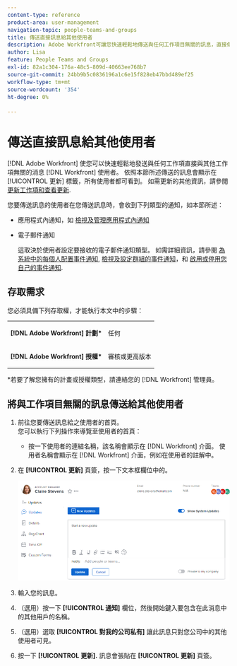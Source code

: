 ```yaml
---
content-type: reference
product-area: user-management
navigation-topic: people-teams-and-groups
title: 傳送直接訊息給其他使用者
description: Adobe Workfront可讓您快速輕鬆地傳送與任何工作項目無關的訊息，直接傳送給其他Workfront使用者。
author: Lisa
feature: People Teams and Groups
exl-id: 82a1c304-176a-48c5-809d-40663ee768b7
source-git-commit: 24bb9b5c0836196a1c6e15f828eb47bbd489ef25
workflow-type: tm+mt
source-wordcount: '354'
ht-degree: 0%

---
```


# 傳送直接訊息給其他使用者

[!DNL Adobe Workfront] 使您可以快速輕鬆地發送與任何工作項直接與其他工作項無關的消息 [!DNL Workfront] 使用者。 依照本節所述傳送的訊息會顯示在 [!UICONTROL 更新] 標籤，所有使用者都可看到。 如需更新的其他資訊，請參閱 [更新工作項和查看更新](../../workfront-basics/updating-work-items-and-viewing-updates/update-work-items-and-view-updates.md).

您要傳送訊息的使用者在您傳送訊息時，會收到下列類型的通知，如本節所述：

* 應用程式內通知，如 [檢視及管理應用程式內通知](../../workfront-basics/using-notifications/view-and-manage-in-app-notifications.md)
* 電子郵件通知

   這取決於使用者設定要接收的電子郵件通知類型。 如需詳細資訊，請參閱 [為系統中的每個人配置事件通知](../../administration-and-setup/manage-workfront/emails/configure-event-notifications-for-everyone-in-the-system.md), [檢視及設定群組的事件通知](../../administration-and-setup/manage-groups/create-and-manage-groups/view-and-configure-event-notifications-group.md)，和 [啟用或停用您自己的事件通知](../../workfront-basics/using-notifications/activate-or-deactivate-your-own-event-notifications.md).

## 存取需求

您必須具備下列存取權，才能執行本文中的步驟：

<table style="table-layout:auto"> 
 <col> 
 </col> 
 <col> 
 </col> 
 <tbody> 
  <tr> 
   <td role="rowheader"><strong>[!DNL Adobe Workfront] 計劃*</strong></td> 
   <td> <p>任何</p> </td> 
  </tr> 
  <tr> 
   <td role="rowheader"><strong>[!DNL Adobe Workfront] 授權*</strong></td> 
   <td> <p>審核或更高版本</p> </td> 
  </tr> 
 </tbody> 
</table>

&#42;若要了解您擁有的計畫或授權類型，請連絡您的 [!DNL Workfront] 管理員。

## 將與工作項目無關的訊息傳送給其他使用者

1. 前往您要傳送訊息給之使用者的首頁。\
   您可以執行下列操作來導覽至使用者的首頁：

   * 按一下使用者的連結名稱，該名稱會顯示在 [!DNL Workfront] 介面。 使用者名稱會顯示在 [!DNL Workfront] 介面，例如在使用者的註解中。

1. 在 **[!UICONTROL 更新]** 頁簽，按一下文本框欄位中的。

   ![上的訊息使用者 [!UICONTROL 更新] 標籤](assets/message-user-NWE.png)

1. 輸入您的訊息。
1. （選用）按一下 **[!UICONTROL 通知]** 欄位，然後開始鍵入要包含在此消息中的其他用戶的名稱。

1. （選用）選取 **[!UICONTROL 對我的公司私有]** 讓此訊息只對您公司中的其他使用者可見。

1. 按一下 **[!UICONTROL 更新].**
訊息會張貼在 **[!UICONTROL 更新]** 頁簽。

